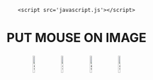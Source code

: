 <!DOCTYPE html>
<html>
   <head>
      <title>Javascript External Script</title>

    <script src='javascript.js'></script>
   </head>
   <style>
   	h1 {text-align: center;}
   	body{text-align: center;}
   </style>
   <body>
  <h1>PUT MOUSE ON IMAGE</h1>
  <img src="images/1.jpg" class="column" alt="Snow" id="1" width="10%" style="margin: 5px 5px 5px 5px" onmouseover="imageEnlarge1();" onmouseout="imageReset1();">
  <img src="images/2.jpg" class="column" alt="Snow" id="2" width="10%" style="margin: 5px 5px 5px 5px" onmouseover="imageEnlarge2();" onmouseout="imageReset2();">
  <img src="images/3.jpg" class="column"  alt="Snow" id="3" width="10%" style="margin: 5px 5px 5px 5px" onmouseover="imageEnlarge3();" onmouseout="imageReset3();">
  <img src="images/4.jpg" class="column"  alt="Snow" id="4" width="10%" style="margin: 5px 5px 5px 5px" onmouseover="imageEnlarge4();" onmouseout="imageReset4();">

</body>
</html>
